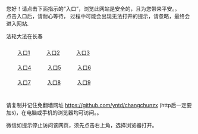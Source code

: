您好！请点击下面指示的“入口”，浏览此网站是安全的，且为您带来平安。。 <br/>
点击入口后，请耐心等待， 过程中可能会出现无法打开的提示，请忽略，最终会进入网站. </br>

法轮大法在长春<br/>
<div style="padding:10px"><a style="margin:20px" target="_blank" href="https://d27hg7jklfylbs.cloudfront.net/2Qpsp?luvsynwm" id="ccLink1" rel="nofollow">入口1</a> <a target="_blank" style="margin:20px" href="https://d2cc1o5yiwncd9.cloudfront.net/2Qpsp?krmfqim" id="ccLink2" rel="nofollow">入口2</a> <a style="margin:20px" target="_blank" href="https://d29f6o4sjkcb6f.cloudfront.net/2Qpsp?jrhsje" id="ccLink3" rel="nofollow">入口3</a></div>

<div style="padding:10px" ><a style="margin:20px" target="_blank" href="https://d27hg7jklfylbs.cloudfront.net/2Qpsp?luvsynwm" id="ccLink4" rel="nofollow">入口4</a> <a style="margin:20px" href="https://d2cc1o5yiwncd9.cloudfront.net/2Qpsp?krmfqim" target="_blank" id="ccLink5" rel="nofollow">入口5</a> <a style="margin:20px" href="https://d29f6o4sjkcb6f.cloudfront.net/2Qpsp?jrhsje" target="_blank" id="ccLink6" rel="nofollow">入口6</a></div>

<div style="padding:10px"><a style="margin:20px" target="_blank" href="https://d27hg7jklfylbs.cloudfront.net/2Qpsp?luvsynwm" id="ccLink7" rel="nofollow">入口7</a> <a style="margin:20px" href="https://d2cc1o5yiwncd9.cloudfront.net/2Qpsp?krmfqim" target="_blank" id="ccLink8" rel="nofollow">入口8</a> <a style="margin:20px" target="_blank" href="https://d29f6o4sjkcb6f.cloudfront.net/2Qpsp?jrhsje" id="ccLink9" rel="nofollow">入口9</a></div>

<br/>



请复制并记住免翻墙网址 https://github.com/yntd/changchunzx (http后一定要加s)，在电脑或手机的浏览器均可访问。。<br/>

微信如提示停止访问该网页，须先点击右上角，选择浏览器打开。
